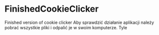 # FinishedCookieClicker
Finished version of cookie clicker
Aby sprawdzić działanie aplikacji należy pobrać wszystkie pliki i odpalić je w swoim komputerze. Tyle 
